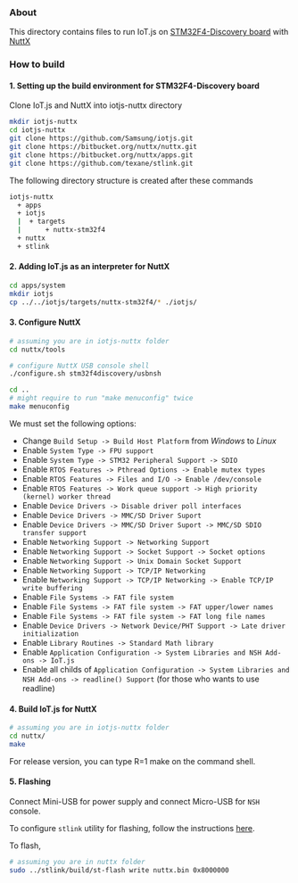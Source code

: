 ### About

This directory contains files to run IoT.js on
[STM32F4-Discovery board](http://www.st.com/content/st_com/en/products/evaluation-tools/product-evaluation-tools/mcu-eval-tools/stm32-mcu-eval-tools/stm32-mcu-discovery-kits/stm32f4discovery.html) with [NuttX](http://nuttx.org/)

### How to build

#### 1. Setting up the build environment for STM32F4-Discovery board

Clone IoT.js and NuttX into iotjs-nuttx directory

```bash
mkdir iotjs-nuttx
cd iotjs-nuttx
git clone https://github.com/Samsung/iotjs.git
git clone https://bitbucket.org/nuttx/nuttx.git
git clone https://bitbucket.org/nuttx/apps.git
git clone https://github.com/texane/stlink.git
```

The following directory structure is created after these commands

```bash
iotjs-nuttx
  + apps
  + iotjs
  |  + targets
  |      + nuttx-stm32f4
  + nuttx
  + stlink
```

#### 2. Adding IoT.js as an interpreter for NuttX

```bash
cd apps/system
mkdir iotjs
cp ../../iotjs/targets/nuttx-stm32f4/* ./iotjs/
```

#### 3. Configure NuttX

```bash
# assuming you are in iotjs-nuttx folder
cd nuttx/tools

# configure NuttX USB console shell
./configure.sh stm32f4discovery/usbnsh

cd ..
# might require to run "make menuconfig" twice
make menuconfig
```

We must set the following options:

* Change `Build Setup -> Build Host Platform` from _Windows_ to _Linux_
* Enable `System Type -> FPU support`
* Enable `System Type -> STM32 Peripheral Support -> SDIO`
* Enable `RTOS Features -> Pthread Options -> Enable mutex types`
* Enable `RTOS Features -> Files and I/O -> Enable /dev/console`
* Enable `RTOS Features -> Work queue support -> High priority (kernel) worker thread`
* Enable `Device Drivers -> Disable driver poll interfaces`
* Enable `Device Drivers -> MMC/SD Driver Suport`
* Enable `Device Drivers -> MMC/SD Driver Suport -> MMC/SD SDIO transfer support`
* Enable `Networking Support -> Networking Support`
* Enable `Networking Support -> Socket Support -> Socket options`
* Enable `Networking Support -> Unix Domain Socket Support`
* Enable `Networking Support -> TCP/IP Networking`
* Enable `Networking Support -> TCP/IP Networking -> Enable TCP/IP write buffering`
* Enable `File Systems -> FAT file system`
* Enable `File Systems -> FAT file system -> FAT upper/lower names`
* Enable `File Systems -> FAT file system -> FAT long file names`
* Enable `Device Drivers -> Network Device/PHT Support -> Late driver initialization`
* Enable `Library Routines -> Standard Math library`
* Enable `Application Configuration -> System Libraries and NSH Add-ons -> IoT.js`
* Enable all childs of `Application Configuration -> System Libraries and NSH Add-ons -> readline() Support` (for those who wants to use readline)


#### 4. Build IoT.js for NuttX

```bash
# assuming you are in iotjs-nuttx folder
cd nuttx/
make
```
For release version, you can type R=1 make on the command shell.

#### 5. Flashing

Connect Mini-USB for power supply and connect Micro-USB for `NSH` console.

To configure `stlink` utility for flashing, follow the instructions [here](https://github.com/texane/stlink#build-from-sources).

To flash,
```bash
# assuming you are in nuttx folder
sudo ../stlink/build/st-flash write nuttx.bin 0x8000000
```
